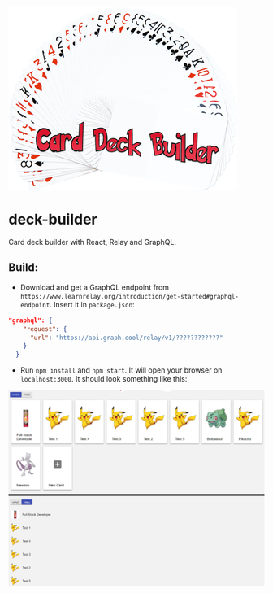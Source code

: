 ![Deck Builder](/README/logo.png?raw=true "Logo")

# deck-builder
Card deck builder with React, Relay and GraphQL.

## Build:
* Download and get a GraphQL endpoint from `https://www.learnrelay.org/introduction/get-started#graphql-endpoint`. 
Insert it in `package.json`:

```json
"graphql": {
    "request": {
      "url": "https://api.graph.cool/relay/v1/????????????"
    }
  }
```

* Run `npm install` and `npm start`. It will open your browser on `localhost:3000`. It should look something like this:

![Example](/README/example.jpg?raw=true "Example")
